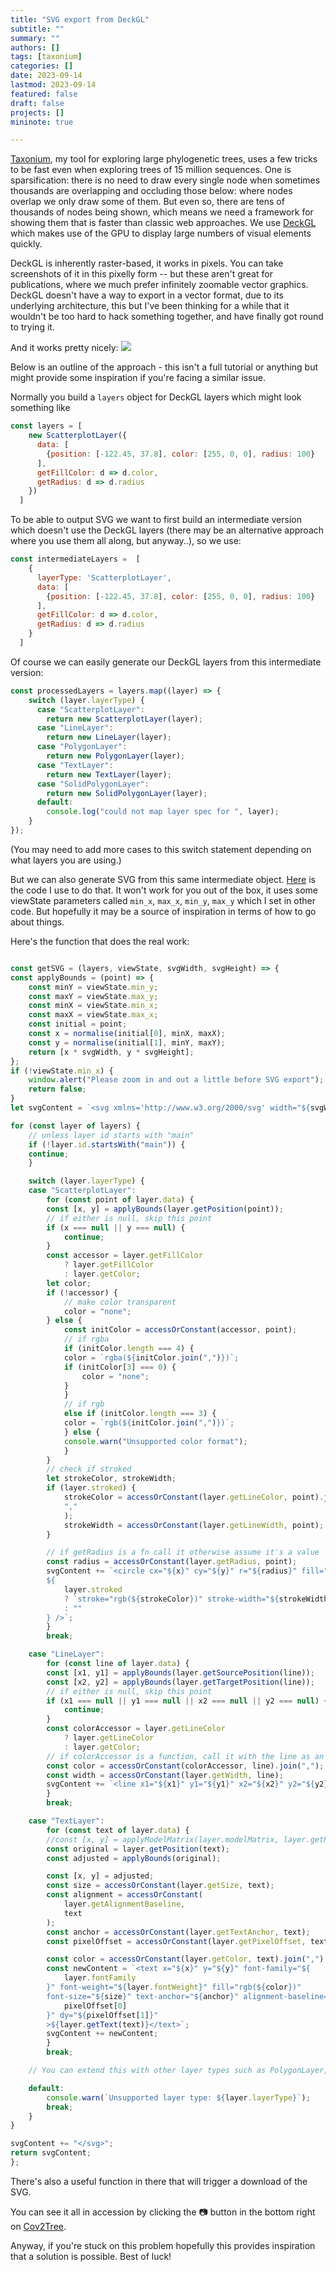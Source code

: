 ```yaml
---
title: "SVG export from DeckGL"
subtitle: ""
summary: ""
authors: []
tags: [taxonium]
categories: []
date: 2023-09-14
lastmod: 2023-09-14
featured: false
draft: false
projects: []
mininote: true

---
```


[Taxonium](https://taxonium.org), my tool for exploring large phylogenetic trees, uses  a few tricks to be fast even when exploring trees of 15 million sequences. One is sparsification: there is no need to draw every single node when sometimes thousands are overlapping and occluding those below: where nodes overlap we only draw some of them. But even so, there are tens of thousands of nodes being shown, which means we need a framework for showing them that is faster than classic web approaches. We use [DeckGL](https://deck.gl) which makes use of the GPU to display large numbers of visual elements quickly.

DeckGL is inherently raster-based, it works in pixels. You can take screenshots of it in this pixelly form -- but these aren't great for publications, where we much prefer infinitely zoomable vector graphics. DeckGL doesn't have a way to export in a vector format, due to its underlying architecture, this but I've been thinking for a while that it wouldn't be too hard to hack something together, and have finally got round to trying it.

And it works pretty nicely:
![](2023-09-14-17-52-05.png)

Below is an outline of the approach - this isn't a full tutorial  or anything but might provide some inspiration if you're facing a similar issue.

Normally you build a `layers` object for DeckGL layers which might look something like

```javascript
const layers = [
    new ScatterplotLayer({
      data: [
        {position: [-122.45, 37.8], color: [255, 0, 0], radius: 100}
      ],
      getFillColor: d => d.color,
      getRadius: d => d.radius
    })
  ]
```

To be able to output SVG we want to first build an intermediate version which doesn't use the DeckGL layers (there may be an alternative approach where you use them all along, but anyway..), so we use:

```javascript
const intermediateLayers =  [
    {
      layerType: 'ScatterplotLayer',
      data: [
        {position: [-122.45, 37.8], color: [255, 0, 0], radius: 100}
      ],
      getFillColor: d => d.color,
      getRadius: d => d.radius
    }
  ]
```

Of course we can easily generate our DeckGL layers from this intermediate version:

```javascript
const processedLayers = layers.map((layer) => {
    switch (layer.layerType) {
      case "ScatterplotLayer":
        return new ScatterplotLayer(layer);
      case "LineLayer":
        return new LineLayer(layer);
      case "PolygonLayer":
        return new PolygonLayer(layer);
      case "TextLayer":
        return new TextLayer(layer);
      case "SolidPolygonLayer":
        return new SolidPolygonLayer(layer);
      default:
        console.log("could not map layer spec for ", layer);
    }
});
```

(You may need to add more cases to this switch statement depending on what layers you are using.)

But we can also generate SVG from this same intermediate object. [Here](https://github.com/theosanderson/taxonium/blob/e1758284ecf9bca09593194e74fe3ff52ba372c1/taxonium_component/src/utils/deckglToSvg.js) is the code I use to do that. It won't work for you out of the box, it uses some viewState parameters called `min_x`, `max_x`, `min_y`, `max_y` which I set in other code. But hopefully it may be a source of inspiration in terms of how to go about things.

Here's the function that does the real work:
    
```javascript

const getSVG = (layers, viewState, svgWidth, svgHeight) => {
const applyBounds = (point) => {
    const minY = viewState.min_y;
    const maxY = viewState.max_y;
    const minX = viewState.min_x;
    const maxX = viewState.max_x;
    const initial = point;
    const x = normalise(initial[0], minX, maxX);
    const y = normalise(initial[1], minY, maxY);
    return [x * svgWidth, y * svgHeight];
};
if (!viewState.min_x) {
    window.alert("Please zoom in and out a little before SVG export");
    return false;
}
let svgContent = `<svg xmlns='http://www.w3.org/2000/svg' width="${svgWidth}" height="${svgHeight}">`;

for (const layer of layers) {
    // unless layer id starts with "main"
    if (!layer.id.startsWith("main")) {
    continue;
    }

    switch (layer.layerType) {
    case "ScatterplotLayer":
        for (const point of layer.data) {
        const [x, y] = applyBounds(layer.getPosition(point));
        // if either is null, skip this point
        if (x === null || y === null) {
            continue;
        }
        const accessor = layer.getFillColor
            ? layer.getFillColor
            : layer.getColor;
        let color;
        if (!accessor) {
            // make color transparent
            color = "none";
        } else {
            const initColor = accessOrConstant(accessor, point);
            // if rgba
            if (initColor.length === 4) {
            color = `rgba(${initColor.join(",")})`;
            if (initColor[3] === 0) {
                color = "none";
            }
            }
            // if rgb
            else if (initColor.length === 3) {
            color = `rgb(${initColor.join(",")})`;
            } else {
            console.warn("Unsupported color format");
            }
        }
        // check if stroked
        let strokeColor, strokeWidth;
        if (layer.stroked) {
            strokeColor = accessOrConstant(layer.getLineColor, point).join(
            ","
            );
            strokeWidth = accessOrConstant(layer.getLineWidth, point);
        }

        // if getRadius is a fn call it otherwise assume it's a value
        const radius = accessOrConstant(layer.getRadius, point);
        svgContent += `<circle cx="${x}" cy="${y}" r="${radius}" fill="${color}"
        ${
            layer.stroked
            ? `stroke="rgb(${strokeColor})" stroke-width="${strokeWidth}"`
            : ""
        } />`;
        }
        break;

    case "LineLayer":
        for (const line of layer.data) {
        const [x1, y1] = applyBounds(layer.getSourcePosition(line));
        const [x2, y2] = applyBounds(layer.getTargetPosition(line));
        // if either is null, skip this point
        if (x1 === null || y1 === null || x2 === null || y2 === null) {
            continue;
        }
        const colorAccessor = layer.getLineColor
            ? layer.getLineColor
            : layer.getColor;
        // if colorAccessor is a function, call it with the line as an argument, otherwise assume it's an array
        const color = accessOrConstant(colorAccessor, line).join(",");
        const width = accessOrConstant(layer.getWidth, line);
        svgContent += `<line x1="${x1}" y1="${y1}" x2="${x2}" y2="${y2}" stroke="rgb(${color})" stroke-width="${width}" />`;
        }
        break;

    case "TextLayer":
        for (const text of layer.data) {
        //const [x, y] = applyModelMatrix(layer.modelMatrix, layer.getPosition(text));
        const original = layer.getPosition(text);
        const adjusted = applyBounds(original);

        const [x, y] = adjusted;
        const size = accessOrConstant(layer.getSize, text);
        const alignment = accessOrConstant(
            layer.getAlignmentBaseline,
            text
        );
        const anchor = accessOrConstant(layer.getTextAnchor, text);
        const pixelOffset = accessOrConstant(layer.getPixelOffset, text);

        const color = accessOrConstant(layer.getColor, text).join(",");
        const newContent = `<text x="${x}" y="${y}" font-family="${
            layer.fontFamily
        }" font-weight="${layer.fontWeight}" fill="rgb(${color})"
        font-size="${size}" text-anchor="${anchor}" alignment-baseline="${alignment}" dx="${
            pixelOffset[0]
        }" dy="${pixelOffset[1]}"
        >${layer.getText(text)}</text>`;
        svgContent += newContent;
        }
        break;

    // You can extend this with other layer types such as PolygonLayer, SolidPolygonLayer, etc.

    default:
        console.warn(`Unsupported layer type: ${layer.layerType}`);
        break;
    }
}

svgContent += "</svg>";
return svgContent;
};
```

There's also a useful function in there that will trigger a download of the SVG.

You can see it all in accession by clicking the 📷 button in the bottom right on [Cov2Tree](//cov2tree.org).

Anyway, if you're stuck on this problem hopefully this provides inspiration that a solution is possible. Best of luck!